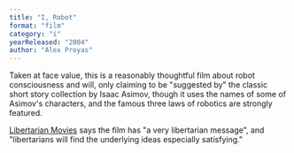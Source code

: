 ```yaml
---
title: "I, Robot"
format: "film"
category: "i"
yearReleased: "2004"
author: "Alex Proyas"
---
```

Taken at face value, this is a reasonably thoughtful film about robot  consciousness and will, only claiming to be "suggested by" the classic short  story collection by Isaac Asimov, though it uses the names of some of Asimov's  characters, and the famous three laws of robotics are strongly featured.

<a href="http://libertarianmovies.net/I/I-Robot-2004-.html">Libertarian Movies</a>  says the film has "a very libertarian message", and "libertarians will find the  underlying ideas especially satisfying."
